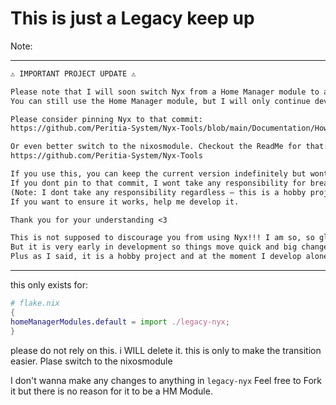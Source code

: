 # This is just a Legacy keep up 

Note:

---

```txt
⚠ IMPORTANT PROJECT UPDATE ⚠

Please note that I will soon switch Nyx from a Home Manager module to a NixOS module.
You can still use the Home Manager module, but I will only continue developing it for Nyx at a specific legacy commit/revision.

Please consider pinning Nyx to that commit:
https://github.com/Peritia-System/Nyx-Tools/blob/main/Documentation/How-to-Homemanager.md

Or even better switch to the nixosmodule. Checkout the ReadMe for that:
https://github.com/Peritia-System/Nyx-Tools

If you use this, you can keep the current version indefinitely but wont receive updates.
If you dont pin to that commit, I wont take any responsibility for breakage.
(Note: I dont take any responsibility regardless — this is a hobby project.)
If you want to ensure it works, help me develop it.

Thank you for your understanding <3

This is not supposed to discourage you from using Nyx!!! I am so, so glad you use Nyx :)
But it is very early in development so things move quick and big changes will be common.
Plus as I said, it is a hobby project and at the moment I develop alone.
```

---

this only exists for: 
```nix
# flake.nix
{
homeManagerModules.default = import ./legacy-nyx;
}
```
please do not rely on this. i WILL delete it. this is only to make the transition easier. Plase switch to the nixosmodule

I don't wanna make any changes to anything in `legacy-nyx`
Feel free to Fork it but there is no reason for it to be a HM Module.